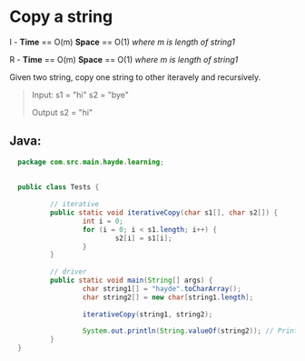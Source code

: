 # Copy a string 

I - **Time** == O(m) **Space** == O(1) *where m is length of string1* 

R - **Time** == O(m) **Space** == O(1) *where m is length of string1*


Given two string, copy one string to other iteravely and recursively. 


> Input: s1 = "hi"
>        s2 = "bye"
>        
> Output s2 = "hi" 


## Java: 
```java 
  package com.src.main.hayde.learning;
  
  
  public class Tests {
  
          // iterative
          public static void iterativeCopy(char s1[], char s2[]) {
                  int i = 0;
                  for (i = 0; i < s1.length; i++) {
                          s2[i] = s1[i];
                  }
          }
  
          // driver
          public static void main(String[] args) {
                  char string1[] = "hayde".toCharArray();
                  char string2[] = new char[string1.length];
  
                  iterativeCopy(string1, string2);
  
                  System.out.println(String.valueOf(string2)); // Prints - hayde
          }                                                               
  }                                                            
``` 




